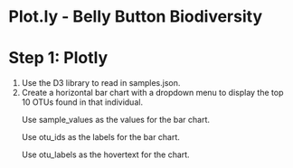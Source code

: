 <h1>Plot.ly  - Belly Button Biodiversity
</h1>
<h1>Step 1: Plotly</h1>

<ol>
  <li>Use the D3 library to read in samples.json.</li>


<li>Create a horizontal bar chart with a dropdown menu to display the top 10 OTUs found in that individual.</li>




Use sample_values as the values for the bar chart.


Use otu_ids as the labels for the bar chart.


Use otu_labels as the hovertext for the chart.





</ol>
